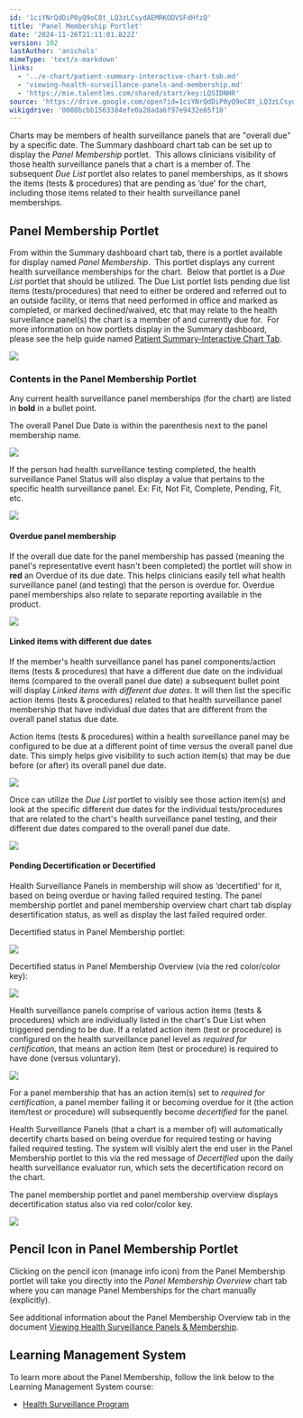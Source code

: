 ```yaml
---
id: '1ciYNrQdDiP0yQ9oC8t_LQ3zLCsydAEMRKODVSFdHfzQ'
title: 'Panel Membership Portlet'
date: '2024-11-26T21:11:01.822Z'
version: 102
lastAuthor: 'anichols'
mimeType: 'text/x-markdown'
links:
  - '../e-chart/patient-summary-interactive-chart-tab.md'
  - 'viewing-health-surveillance-panels-and-membership.md'
  - 'https://mie.talentlms.com/shared/start/key:LQSIDNHR'
source: 'https://drive.google.com/open?id=1ciYNrQdDiP0yQ9oC8t_LQ3zLCsydAEMRKODVSFdHfzQ'
wikigdrive: '0008bcbb1563384efe0a28ada6f97e9432e65f10'
---
```

Charts may be members of health surveillance panels that are "overall due" by a specific date.  The Summary dashboard chart tab can be set up to display the *Panel Membership* portlet.  This allows clinicians visibility of those health surveillance panels that a chart is a member of.  The subsequent *Due List* portlet also relates to panel memberships, as it shows the items (tests & procedures) that are pending as ‘due' for the chart, including those items related to their health surveillance panel memberships.

## Panel Membership Portlet

From within the Summary dashboard chart tab, there is a portlet available for display named *Panel Membership*.  This portlet displays any current health surveillance memberships for the chart.  Below that portlet is a *Due List* portlet that should be utilized.  The Due List portlet lists pending due list items (tests/procedures) that need to either be ordered and referred out to an outside facility, or items that need performed in office and marked as completed, or marked declined/waived, etc that may relate to the health surveillance panel(s) the chart is a member of and currently due for.  For more information on how portlets display in the Summary dashboard, please see the help guide named [Patient Summary-Interactive Chart Tab](../e-chart/patient-summary-interactive-chart-tab.md).

![](../panel-membership-portlet.assets/c9ecb3fea26543d685089ed29cc8c43b.png)

### Contents in the Panel Membership Portlet

Any current health surveillance panel memberships (for the chart) are listed in **bold** in a bullet point.

The overall Panel Due Date is within the parenthesis next to the panel membership name.

![](../panel-membership-portlet.assets/d98718694510b3bcbadcf533497e0d78.png)

If the person had health surveillance testing completed, the health surveillance Panel Status will also display a value that pertains to the specific health surveillance panel.  Ex: Fit, Not Fit, Complete, Pending, Fit, etc.

![](../panel-membership-portlet.assets/af49f6537fa9c1681f04d5310ac8e105.png)

#### Overdue panel membership

If the overall due date for the panel membership has passed (meaning the panel's representative event hasn't been completed) the portlet will show in **red** an Overdue of its due date.  This helps clinicians easily tell what health surveillance panel (and testing) that the person is overdue for.  Overdue panel memberships also relate to separate reporting available in the product.

![](../panel-membership-portlet.assets/e8f85f647edc4dc712807199c1350387.png)

#### Linked items with different due dates

If the member's health surveillance panel has panel components/action items (tests & procedures) that have a different due date on the individual items (compared to the overall panel due date) a subsequent bullet point will display *Linked items with different due dates*.  It will then list the specific action items (tests & procedures) related to that health surveillance panel membership that have individual due dates that are different from the overall panel status due date.

Action items (tests & procedures) within a health surveillance panel may be configured to be due at a different point of time versus the overall panel due date.  This simply helps give visibility to such action item(s) that may be due before (or after) its overall panel due date.

![](../panel-membership-portlet.assets/119bedc9fe3ea470861a260732df7804.png)

Once can utilize the *Due List* portlet to visibly see those action item(s) and look at the specific different due dates for the individual tests/procedures that are related to the chart's health surveillance panel testing, and their different due dates compared to the overall panel due date.

![](../panel-membership-portlet.assets/a2cc9aa6cf4e1e62ecc1c3396be4e954.png)

#### Pending Decertification or Decertified

Health Surveillance Panels in membership will show as ‘decertified' for it, based on being overdue or having failed required testing. The panel membership portlet and panel membership overview chart chart tab display desertification status, as well as display the last failed required order.

Decertified status in Panel Membership portlet:

![](../panel-membership-portlet.assets/77e6c5f41a6cc92fc28b6d60c5556dfd.png)

Decertified status in Panel Membership Overview (via the red color/color key):

![](../panel-membership-portlet.assets/05686ef997c06581ed04ac9d11722fb2.png)

Health surveillance panels comprise of various action items (tests & procedures) which are individually listed in the chart's Due List when triggered pending to be due.  If a related action item (test or procedure) is configured on the health surveillance panel level as *required for certification*, that means an action item (test or procedure) is required to have done (versus voluntary).

![](../panel-membership-portlet.assets/3c7790731e513b554542a85c781dcfd4.png)

For a panel membership that has an action item(s) set to *required for certification*, a panel member failing it or becoming overdue for it (the action item/test or procedure) will subsequently become *decertified* for the panel.

Health Surveillance Panels (that a chart is a member of) will automatically decertify charts based on being overdue for required testing or having failed required testing. The system will visibly alert the end user in the Panel Membership portlet to this via the red message of *Decertified* upon the daily health surveillance evaluator run, which sets the decertification record on the chart.

The panel membership portlet and panel membership overview displays decertification status also via red color/color key.

![](../panel-membership-portlet.assets/05686ef997c06581ed04ac9d11722fb2.png)

## Pencil Icon in Panel Membership Portlet

Clicking on the pencil icon (manage info icon) from the Panel Membership portlet will take you directly into the *Panel Membership Overview* chart tab where you can manage Panel Memberships for the chart manually (explicitly).

See additional information about the Panel Membership Overview tab in the document [Viewing Health Surveillance Panels & Membership](viewing-health-surveillance-panels-and-membership.md).

## Learning Management System

To learn more about the Panel Membership, follow the link below to the Learning Management System course:

* [Health Surveillance Program](https://mie.talentlms.com/shared/start/key:LQSIDNHR)
